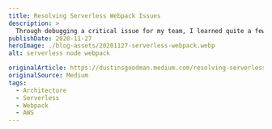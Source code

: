 ```yaml
---
title: Resolving Serverless Webpack Issues
description: >
  Through debugging a critical issue for my team, I learned quite a few important lessons for those considering the Serverless Framework relating to project and file structure and other key optimizations that your team may want to consider. I'll discuss some techniques and tools I used and share some of the lessons I learned along the way.
publishDate: 2020-11-27
heroImage: ./blog-assets/20201127-serverless-webpack.webp
alt: serverless node webpack

originalArticle: https://dustinsgoodman.medium.com/resolving-serverless-webpack-issues-efae729e0619
originalSource: Medium
tags:
  - Architecture
  - Serverless
  - Webpack
  - AWS
---
```


